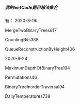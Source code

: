 ##### 我的leetCode题目解法集合
有：
2020-8-19:

MergeTwoBinaryTrees617

CountingBits338

QueueReconstructionByHeight406

2020-8-24:

MaximumDepthOfBinaryTree104

Permutations46

BinaryTreeInorderTraversal94

DailyTemperatures739